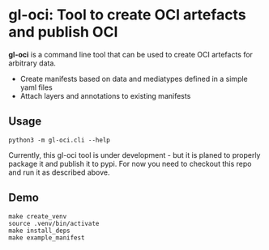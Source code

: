 # gl-oci: Tool to create OCI artefacts and publish OCI


**gl-oci** is a command line tool that can be used to create OCI artefacts 
for arbitrary data. 
* Create manifests based on data and mediatypes defined in a simple  yaml files
* Attach layers and annotations to existing manifests



## Usage

```
python3 -m gl-oci.cli --help
```
 
Currently, this gl-oci tool is under development - but it is planed to properly package it
and publish it to pypi. For now you need to checkout this repo and run it as described above.
## Demo 
```
make create_venv
source .venv/bin/activate
make install_deps
make example_manifest

```
